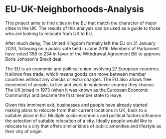 # EU-UK-Neighborhoods-Analysis
This project aims to find cities in the EU that match the character of major cities in the UK. The results of this analysis can be used as a guide to those who are looking to relocate from UK to EU.  

After much delay, The United Kingdom formally left the EU on 31 January 2020, following on a public vote held in June 2016. Members of Parliament have voted 358 to 234 in favor of the Withdrawal Agreement Bill to approve Boris Johnson's Brexit deal.  

The EU is an economic and political union involving 27 European countries. It allows free trade, which means goods can move between member countries without any checks or extra charges. The EU also allows free movement of people, to live and work in whichever country they choose. The UK joined in 1973 (when it was known as the European Economic Community) and became the first member state to leave.  

Given this imminent exit, businesses and people have already started making plans to relocate from their current locations in UK, back to a suitable place in EU. Multiple socio-economic and political factors influence the selection of suitable relocation of a city. Ideally people would like to relocate to a city that offers similar kinds of public amenities and lifestyle as their city of origin. 
